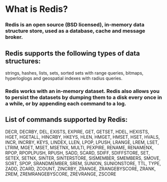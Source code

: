 # What is Redis?
### Redis is an open source (BSD licensed), in-memory data structure store, used as a database, cache and message broker.

## Redis supports the following types of data structures:
strings, hashes, lists, sets, sorted sets with range queries, bitmaps, hyperloglogs and geospatial indexes with radius queries.

### Redis works with an in-memory dataset. Redis also allows you to persist the datasets by dumping them to a disk every once in a while, or by appending each command to a log.

## List of commands supported by Redis:

 DECR, DECRBY, DEL, EXISTS, EXPIRE, GET, GETSET, HDEL, HEXISTS, HGET, HGETALL, HINCRBY, HKEYS, HLEN, HMGET, HMSET, HSET, HVALS, INCR, INCRBY, KEYS, LINDEX, LLEN, LPOP, LPUSH, LRANGE, LREM, LSET, LTRIM, MGET, MSET, MSETNX, MULTI, PEXPIRE, RENAME, RENAMENX, RPOP, RPOPLPUSH, RPUSH, SADD, SCARD, SDIFF, SDIFFSTORE, SET, SETEX, SETNX, SINTER, SINTERSTORE, SISMEMBER, SMEMBERS, SMOVE, SORT, SPOP, SRANDMEMBER, SREM, SUNION, SUNIONSTORE, TTL, TYPE, ZADD, ZCARD, ZCOUNT, ZINCRBY, ZRANGE, ZRANGEBYSCORE, ZRANK, ZREM, ZREMRANGEBYSCORE, ZREVRANGE, ZSCORE
